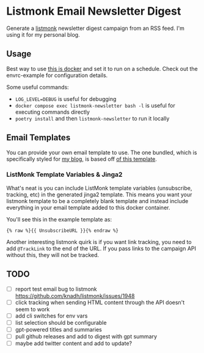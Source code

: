 # Listmonk Email Newsletter Digest

Generate a [listmonk](https://listmonk.app) newsletter digest campaign from an RSS feed. I'm using it for my personal blog.

## Usage

Best way to use [this is docker](docker-compose.yml) and set it to run on a schedule. Check out the envrc-example for configuration details.

Some useful commands:

* `LOG_LEVEL=DEBUG` is useful for debugging
* `docker compose exec listmonk-newsletter bash -l` is useful for executing commands directly
* `poetry install` and then `listmonk-newsletter` to run it locally

## Email Templates

You can provide your own email template to use. The one bundled, which is specifically styled for [my blog](https://mikebian.co),
is based off [of this template](https://github.com/ColorlibHQ/email-templates/blob/master/7/index.html).

### ListMonk Template Variables & Jinga2

What's neat is you can include ListMonk template variables (unsubscribe, tracking, etc) in the generated jinga2 template. This means you want your listmonk template to be a completely blank template and instead include everything in your email template added to this docker container.

You'll see this in the example template as:

```
{% raw %}{{ UnsubscribeURL }}{% endraw %}
```

Another interesting listmonk quirk is if you want link tracking, you need to add `@TrackLink` to the end of the URL. If you pass links to the campaign API without this, they will not be tracked.

## TODO

- [ ] report test email bug to listmonk https://github.com/knadh/listmonk/issues/1948
- [ ] click tracking when sending HTML content through the API doesn't seem to work
- [ ] add cli switches for env vars
- [ ] list selection should be configurable
- [ ] gpt-powered titles and summaries
- [ ] pull github releases and add to digest with gpt summary
- [ ] maybe add twitter content and add to update?